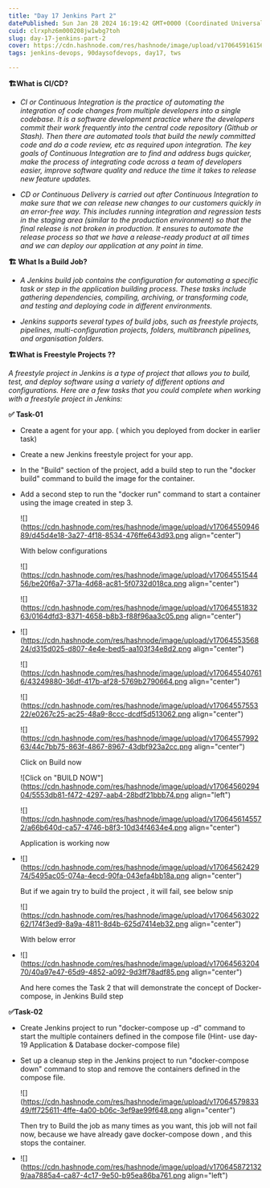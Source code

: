 ```yaml
---
title: "Day 17 Jenkins Part 2"
datePublished: Sun Jan 28 2024 16:19:42 GMT+0000 (Coordinated Universal Time)
cuid: clrxphz6m000208jw1wbg7toh
slug: day-17-jenkins-part-2
cover: https://cdn.hashnode.com/res/hashnode/image/upload/v1706459161560/8211d159-4863-400d-8841-82918c2c6805.png
tags: jenkins-devops, 90daysofdevops, day17, tws

---
```


**🏗️What is CI/CD?**

* *CI or Continuous Integration is the practice of automating the integration of code changes from multiple developers into a single codebase. It is a software development practice where the developers commit their work frequently into the central code repository (Github or Stash). Then there are automated tools that build the newly committed code and do a code review, etc as required upon integration. The key goals of Continuous Integration are to find and address bugs quicker, make the process of integrating code across a team of developers easier, improve software quality and reduce the time it takes to release new feature updates.*
    
* *CD or Continuous Delivery is carried out after Continuous Integration to make sure that we can release new changes to our customers quickly in an error-free way. This includes running integration and regression tests in the staging area (similar to the production environment) so that the final release is not broken in production. It ensures to automate the release process so that we have a release-ready product at all times and we can deploy our application at any point in time.*
    

**🏗️ What Is a Build Job?**

* *A Jenkins build job contains the configuration for automating a specific task or step in the application building process. These tasks include gathering dependencies, compiling, archiving, or transforming code, and testing and deploying code in different environments.*
    
* *Jenkins supports several types of build jobs, such as freestyle projects, pipelines, multi-configuration projects, folders, multibranch pipelines, and organisation folders.*
    

**🏗️What is Freestyle Projects ??**

*A freestyle project in Jenkins is a type of project that allows you to build, test, and deploy software using a variety of different options and configurations. Here are a few tasks that you could complete when working with a freestyle project in Jenkins:*

**✅ Task-01**

* Create a agent for your app. ( which you deployed from docker in earlier task)
    
* Create a new Jenkins freestyle project for your app.
    
* In the "Build" section of the project, add a build step to run the "docker build" command to build the image for the container.
    
* Add a second step to run the "docker run" command to start a container using the image created in step 3.
    
    ![](https://cdn.hashnode.com/res/hashnode/image/upload/v1706455094689/d45d4e18-3a27-4f18-8534-476ffe643d93.png align="center")
    
    With below configurations
    
    ![](https://cdn.hashnode.com/res/hashnode/image/upload/v1706455154456/be20f6a7-371a-4d68-ac81-5f0732d018ca.png align="center")
    
    ![](https://cdn.hashnode.com/res/hashnode/image/upload/v1706455183263/0164dfd3-8371-4658-b8b3-f88f96aa3c05.png align="center")
    
* ![](https://cdn.hashnode.com/res/hashnode/image/upload/v1706455356824/d315d025-d807-4e4e-bed5-aa103f34e8d2.png align="center")
    
    ![](https://cdn.hashnode.com/res/hashnode/image/upload/v1706455407616/43249880-36df-417b-af28-5769b2790664.png align="center")
    
    ![](https://cdn.hashnode.com/res/hashnode/image/upload/v1706455755322/e0267c25-ac25-48a9-8ccc-dcdf5d513062.png align="center")
    
    ![](https://cdn.hashnode.com/res/hashnode/image/upload/v1706455799263/44c7bb75-863f-4867-8967-43dbf923a2cc.png align="center")
    
    Click on Build now
    
    ![Click on  "BUILD NOW"](https://cdn.hashnode.com/res/hashnode/image/upload/v1706456029404/5553db81-f472-4297-aab4-28bdf21bbb74.png align="left")
    
    ![](https://cdn.hashnode.com/res/hashnode/image/upload/v1706456145572/a66b640d-ca57-4746-b8f3-10d34f4634e4.png align="center")
    
    Application is working now
    
* ![](https://cdn.hashnode.com/res/hashnode/image/upload/v1706456242974/5495ac05-074a-4ecd-90fa-043efa4bb18a.png align="center")
    
    But if we again try to build the project , it will fail, see below snip
    
    ![](https://cdn.hashnode.com/res/hashnode/image/upload/v1706456302262/174f3ed9-8a9a-4811-8d4b-625d7414eb32.png align="center")
    
    With below error
    
* ![](https://cdn.hashnode.com/res/hashnode/image/upload/v1706456320470/40a97e47-65d9-4852-a092-9d3ff78adf85.png align="center")
    
    And here comes the Task 2 that will demonstrate the concept of Docker-compose, in Jenkins Build step
    

**✅Task-02**

* Create Jenkins project to run "docker-compose up -d" command to start the multiple containers defined in the compose file (Hint- use day-19 Application & Database docker-compose file)
    
* Set up a cleanup step in the Jenkins project to run "docker-compose down" command to stop and remove the containers defined in the compose file.
    
    ![](https://cdn.hashnode.com/res/hashnode/image/upload/v1706457983349/ff725611-4ffe-4a00-b06c-3ef9ae99f648.png align="center")
    
    Then try to Build the job as many times as you want, this job will not fail now, because we have already gave docker-compose down , and this stops the container.
    
* ![](https://cdn.hashnode.com/res/hashnode/image/upload/v1706458721329/aa7885a4-ca87-4c17-9e50-b95ea86ba761.png align="left")